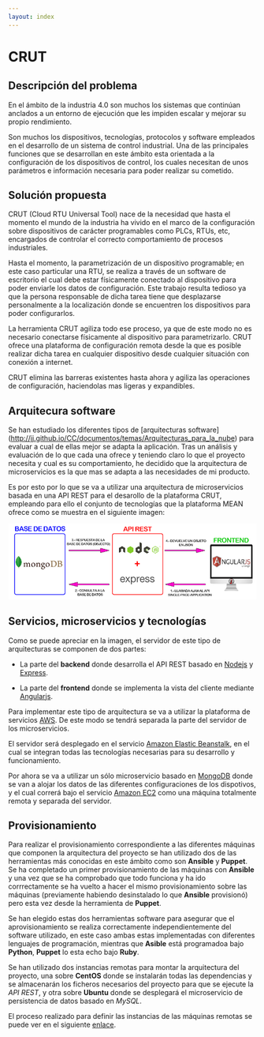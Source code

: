 ```yaml
---
layout: index
---
```


# CRUT


## Descripción del problema
En el ámbito de la industria 4.0 son muchos los sistemas que continúan anclados a un entorno de ejecución que les impiden escalar y mejorar su propio rendimiento.

Son muchos los dispositivos, tecnologías, protocolos y software empleados en el desarrollo de un sistema de control industrial. Una de las principales funciones que se desarrollan en este ámbito esta orientada a la configuración de los dispositivos de control, los cuales necesitan de unos parámetros e información necesaria para poder realizar su cometido.


## Solución propuesta
CRUT (Cloud RTU Universal Tool) nace de la necesidad que hasta el momento el mundo de la industria ha vivido en el marco de la configuración sobre dispositivos de carácter programables como PLCs, RTUs, etc, encargados de controlar el correcto comportamiento de procesos industriales.

Hasta el momento, la parametrización de un dispositivo programable; en este caso particular una RTU, se realiza a través de un software de escritorio el cual debe estar físicamente conectado al dispositivo para poder enviarle los datos de configuración. Este trabajo resulta tedioso ya que la persona responsable de dicha tarea tiene que desplazarse personalmente a la localización donde se encuentren los dispositivos para poder configurarlos.

La herramienta CRUT agiliza todo ese proceso, ya que de este modo no es necesario conectarse físicamente al dispositivo para parametrizarlo. CRUT ofrece una plataforma de configuración remota desde la que es posible realizar dicha tarea en cualquier dispositivo desde cualquier situación con conexión a internet.

CRUT elimina las barreras existentes hasta ahora y agiliza las operaciones de configuración, haciendolas mas ligeras y expandibles.


## Arquitecura software
Se han estudiado los diferentes tipos de [arquitecturas software] (http://jj.github.io/CC/documentos/temas/Arquitecturas_para_la_nube) para evaluar a cual de ellas mejor se adapta la aplicación. Tras un análisis y evaluación de lo que cada una ofrece y teniendo claro lo que el proyecto necesita y cual es su comportamiento, he decidido que la arquitectura de microservicios es la que mas se adapta a las necesidades de mi producto.

Es por esto por lo que se va a utilizar una arquitectura de microservicios basada en una API REST para el desarollo de la plataforma CRUT, empleando para ello el conjunto de tecnologías que la plataforma MEAN ofrece como se muestra en el siguiente imagen:

![alt text](https://raw.githubusercontent.com/jmanday/CRUT/gh-pages/images/arquitectura.png "Arquitectura proyecto")


## Servicios, microservicios y tecnologías
Como se puede apreciar en la imagen, el servidor de este tipo de arquitecturas se componen de dos partes:

- La parte del **backend** donde desarrolla el API REST basado en [Nodejs](https://nodejs.org/es/) y [Express](http://expressjs.com/es/).

- La parte del **frontend** donde se implementa la vista del cliente mediante [Angularjs](https://angularjs.org/).


Para implementar este tipo de arquitectura se va a utilizar la plataforma de servicios [AWS](https://aws.amazon.com/es/). De este modo se tendrá separada la parte del servidor de los microservicios.

El servidor será desplegado en el servicio [Amazon Elastic Beanstalk](https://aws.amazon.com/es/elasticbeanstalk/), en el cual se integran todas las tecnologías necesarias para su desarrollo y funcionamiento.

Por ahora se va a utilizar un sólo microservicio basado en [MongoDB](https://www.mongodb.com/es) donde se van a alojar los datos de las diferentes configuraciones de los dispotivos, y el cual correrá bajo el servicio [Amazon EC2](https://aws.amazon.com/es/ec2/) como una máquina totalmente remota y separada del servidor.


## Provisionamiento

Para realizar el provisionamiento correspondiente a las diferentes máquinas que componen la arquitectura del proyecto se han utilizado dos de las herramientas más conocidas en este ámbito como son **Ansible** y **Puppet**. Se ha completado un primer provisionamiento de las máquinas con **Ansible** y una vez que se ha comprobado que todo funciona y ha ido corrrectamente se ha vuelto a hacer el mismo provisionamiento sobre las máquinas (previamente habiendo desinstalado lo que **Ansible** provisionó) pero esta vez desde la herramienta de **Puppet**.

Se han elegido estas dos herramientas software para asegurar que el aprovisionamiento se realiza correctamente independientemente del software utilizado, en este caso ambas estas implementadas con diferentes lenguajes de programación, mientras que **Asible** está programadoa bajo **Python**, **Puppet** lo esta echo bajo **Ruby**.

Se han utilizado dos instancias remotas para montar la arquitectura del proyecto, una sobre **CentOS** donde se instalarán todas las dependencias y se almacenarán los ficheros necesarios del proyecto para que se ejecute la *API REST*, y otra sobre **Ubuntu** donde se desplegará el microservicio de persistencia de datos basado en *MySQL*.

El proceso realizado para definir las instancias de las máquinas remotas se puede ver en el siguiente [enlace](https://github.com/jmanday/CRUT/blob/provisionamiento/README.md).